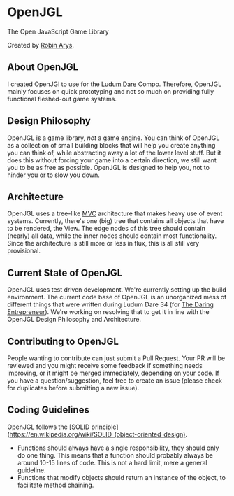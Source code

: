 # OpenJGL
The Open JavaScript Game Library

Created by [Robin Arys](http://www.zedutchgandalf.be).

## About OpenJGL
I created OpenJGl to use for the [Ludum Dare](http://ludumdare.com/compo/) Compo. Therefore, OpenJGL mainly focuses on quick prototyping and not so much on providing fully functional fleshed-out game systems.

## Design Philosophy
OpenJGL is a game library, *not* a game engine. You can think of OpenJGL as a collection of small building blocks that will help you create anything you can think of, while abstracting away a lot of the lower level stuff. But it does this without forcing your game into a certain direction, we still want you to be as free as possible. OpenJGL is designed to help you, not to hinder you or to slow you down.

## Architecture
OpenJGL uses a tree-like [MVC](https://en.wikipedia.org/wiki/Model–view–controller) architecture that makes heavy use of event systems. Currently, there's one (big) tree that contains all objects that have to be rendered, the View. The edge nodes of this tree should contain (nearly) all data, while the inner nodes should contain most functionality. Since the architecture is still more or less in flux, this is all still very provisional.

## Current State of OpenJGL
OpenJGL uses test driven development. We're currently setting up the build environment.
The current code base of OpenJGL is an unorganized mess of different things that were written during Ludum Dare 34 (for [The Daring Entrepreneur](https://zedutchgandalf.itch.io/the-daring-entrepreneur)). We're working on resolving that to get it in line with the OpenJGL Design Philosophy and Architecture.

## Contributing to OpenJGL
People wanting to contribute can just submit a Pull Request. Your PR will be reviewed and you might receive some feedback if something needs improving, or it might be merged immediately, depending on your code. If you have a question/suggestion, feel free to create an issue (please check for duplicates before submitting a new issue).

## Coding Guidelines
OpenJGL follows the [SOLID principle](https://en.wikipedia.org/wiki/SOLID_(object-oriented_design).  
- Functions should always have a single responsibility, they should only do one thing. This means that a function should probably always be around 10-15 lines of code. This is not a hard limit, mere a general guideline.
- Functions that modify objects should return an instance of the object, to facilitate method chaining.